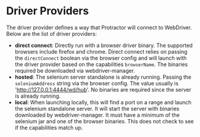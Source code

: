 # Driver Providers

The driver provider defines a way that Protractor will connect to WebDriver.
Below are the list of driver providers:

- **direct connect**: Directly run with a browser driver binary. The supported
browsers include firefox and chrome. Direct connect relies on passing the
`directConnect` boolean via the browser config and will launch with the driver
provider based on the capabilities `browserName`. The binaries required be
downloaded via webdriver-manager.
- **hosted**: The selenium server standalone is already running. Passing the
`seleniumAddress` string via the browser config. The value usually is
'http://127.0.0.1:4444/wd/hub'. No binaries are required since the server is
already running.
- **local**: When launching locally, this will find a port on a range and
launch the selenium standalone server. It will start the server with binaries
downloaded by webdriver-manager. It must have a minimum of the selenium jar
and one of the browser binaries. This does not check to see if the capabilities
match up.

